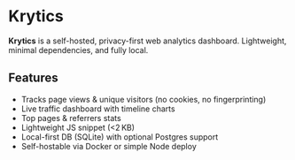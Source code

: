 
# Krytics

**Krytics** is a self-hosted, privacy-first web analytics dashboard. Lightweight, minimal dependencies, and fully local.

## Features

- Tracks page views & unique visitors (no cookies, no fingerprinting)
- Live traffic dashboard with timeline charts
- Top pages & referrers stats
- Lightweight JS snippet (<2 KB)
- Local-first DB (SQLite) with optional Postgres support
- Self-hostable via Docker or simple Node deploy


